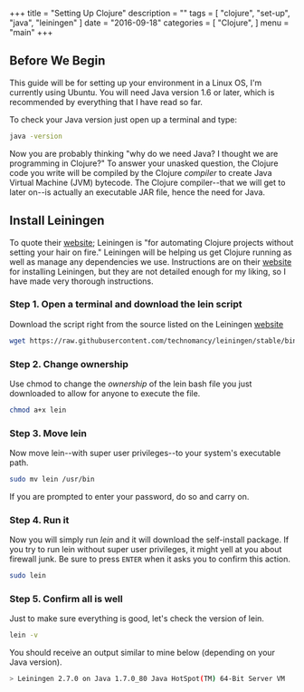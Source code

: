 +++
title = "Setting Up Clojure"
description = ""
tags = [
    "clojure",
    "set-up",
	"java",
	"leiningen"
]
date = "2016-09-18"
categories = [
    "Clojure",
]
menu = "main"
+++

## Before We Begin

This guide will be for setting up your environment in a Linux OS, I'm currently using Ubuntu. You will need Java version 1.6 or later, which is recommended by everything that I have read so far.

To check your Java version just open up a terminal and type:
```bash
java -version
```

Now you are probably thinking "why do we need Java? I thought we are programming in Clojure?" To answer your unasked question, the Clojure code you write will be compiled by the Clojure *compiler* to create Java Virtual Machine (JVM) bytecode. The Clojure compiler--that we will get to later on--is actually an executable JAR file, hence the need for Java.

## Install Leiningen

To quote their [website](http://leiningen.org/); Leiningen is "for automating Clojure projects without setting your hair on fire." Leiningen will be helping us get Clojure running as well as manage any dependencies we use. Instructions are on their [website](http://leiningen.org/) for installing Leiningen, but they are not detailed enough for my liking, so I have made very thorough instructions. 

### Step 1. Open a terminal and download the lein script

Download the script right from the source listed on the Leiningen [website](http://leiningen.org/) 
```bash
wget https://raw.githubusercontent.com/technomancy/leiningen/stable/bin/lein
```

### Step 2. Change ownership

Use chmod to change the *ownership* of the lein bash file you just downloaded to allow for anyone to execute the file.

```bash
chmod a+x lein
```

### Step 3. Move lein

Now move lein--with super user privileges--to your system's executable path.

```bash
sudo mv lein /usr/bin
```
If you are prompted to enter your password, do so and carry on.

### Step 4. Run it

Now you will simply run *lein* and it will download the self-install package. If you try to run lein without super user privileges, it might yell at you about firewall junk. Be sure to press `ENTER` when it asks you to confirm this action.

```bash
sudo lein
```
### Step 5. Confirm all is well

Just to make sure everything is good, let's check the version of lein.

```bash
lein -v
```
You should receive an output similar to mine below (depending on your Java version).

```bash
> Leiningen 2.7.0 on Java 1.7.0_80 Java HotSpot(TM) 64-Bit Server VM
```
